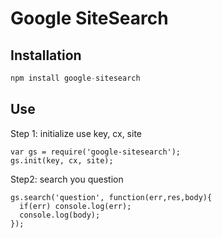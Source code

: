 Google SiteSearch
====

## Installation

```javascript
npm install google-sitesearch
```

## Use

Step 1: initialize use key, cx, site

```
var gs = require('google-sitesearch');
gs.init(key, cx, site);
```

Step2: search you question

```
gs.search('question', function(err,res,body){
  if(err) console.log(err);
  console.log(body);
});
```

